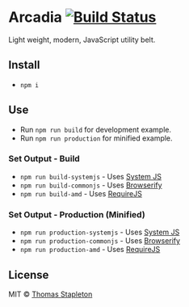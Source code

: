 # Arcadia [![Build Status](https://travis-ci.org/tomsta93/arcadia.svg?branch=master)](https://travis-ci.org/tomsta93/arcadia)
Light weight, modern, JavaScript utility belt.

## Install
* `npm i`

## Use
* Run `npm run build` for development example.
* Run `npm run production` for minified example.

### Set Output - Build
* `npm run build-systemjs` - Uses [System JS](https://github.com/systemjs/systemjs)
* `npm run build-commonjs` - Uses [Browserify](http://browserify.org/)
* `npm run build-amd` - Uses [RequireJS](http://requirejs.org/)

### Set Output - Production (Minified)
* `npm run production-systemjs` - Uses [System JS](https://github.com/systemjs/systemjs)
* `npm run production-commonjs` - Uses [Browserify](http://browserify.org/)
* `npm run production-amd` - Uses [RequireJS](http://requirejs.org/)

## License

MIT © [Thomas Stapleton](https://github.com/tomsta93)
